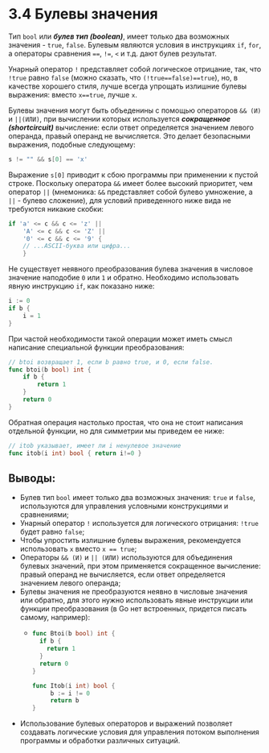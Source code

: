 # 3.4 Булевы значения

Тип `bool` или **_булев тип (boolean)_**, имеет только два возможных значения - `true`, `false`. Булевым являются
условия в инструкциях `if`, `for`, а операторы сравнения `==`, `!=`, `<` и т.д. дают булев результат.

Унарный оператор `!` представляет собой логическое отрицание, так, что `!true` равно `false` (можно сказать, что
`(!true==false)==true`), но, в качестве хорошего стиля, лучше всегда упрощать излишние булевы выражения:
вместо `x==true`, лучше `x`.

Булевы значения могут быть объеденины с помощью операторов `&& (И)` и `||(ИЛИ)`, при вычислении которых используется
**_сокращенное (shortcircuit)_** вычисление: если ответ определяется значением левого операнда, правый операнд не
вычисляется. Это делает безопасными выражения, подобные следующему:

``` go
s != "" && s[0] == 'x'
```

Выражение `s[0]` приводит к сбою программы при применении к пустой строке.
Поскольку оператора `&&` имеет более высокий приоритет, чем оператор `||` (мнемоника: `&&` представляет собой булево
умножение, а `||` - булево сложение), для условий приведенного ниже вида не требуются никакие скобки:

``` go
if 'a' <= c && c <= 'z' || 
	'A' <= c && c <= 'Z' || 
	'0' <= c && c <= '9' { 
	// ...ASCII-буква или цифра...
    }
```

Не существует неявного преобразования булева значения в числовое значение наподобие `0` или `1` и обратно. Необходимо
использовать явную инструкцию `if`, как показано ниже:

``` go
i := 0
if b {
    i = 1
}
```

При частой необходимости такой операции может иметь смысл написание специальной функции преобразования:

``` go
// btoi возвращает 1, если b равно true, и 0, если false.
func btoi(b bool) int {
    if b {
        return 1
    }
    return 0
}
```

Обратная операция настолько простая, что она не стоит написания отдельной функции, но для симметрии мы приведем ее ниже:

``` go
// itob указывает, имеет ли i ненулевое значение
func itob(i int) bool { return i!=0 }
```

## Выводы:

* Булев тип `bool` имеет только два возможных значения: `true` и `false`, используются для управления условными
  конструкциями и сравнениями;
* Унарный оператор `!` используется для логического отрицания: `!true` будет равно `false`;
* Чтобы упростить излишние булевы выражения, рекомендуется использовать `x` вместо `x == true`;
* Операторы `&& (И)` и `|| (ИЛИ)` используются для объединения булевых значений, при этом применяется сокращенное
  вычисление: правый операнд не вычисляется, если ответ определяется значением левого операнда;
* Булевы значения не преобразуются неявно в числовые значения или обратно, для этого нужно использовать явные инструкции
  или функции преобразования (в Go нет встроенных, придется писать самому, например):
  * ``` go
    func Btoi(b bool) int {
      if b {
        return 1
      }
      return 0
    }
    
    func Itob(i int) bool {
	     b := i != 0
	     return b
    }
    ```
* Использование булевых операторов и выражений позволяет создавать логические условия для управления потоком выполнения
  программы и обработки различных ситуаций.